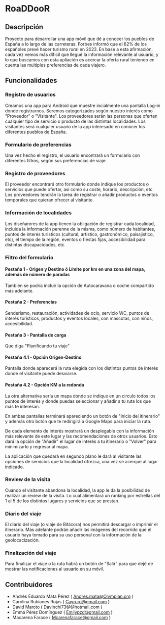 # RoaDDooR

## Descripción

Proyecto para desarrollar una app móvil que dé a conocer los pueblos de España a lo largo de las carreteras. Forbes informó que el 82% de los españoles prevé hacer turismo rural en 2023. En base a esta afirmación, cada vez vemos más díficil que llegué la información relevante al usuario, y lo que buscamos con esta apliación es acercar la oferta rural teniendo en cuenta las multiples preferencias de cada viajero.

## Funcionalidades

### Registro de usuarios

Creamos una app para Android que muestre incialmente una pantalla Log-in donde registrarnos. Seremos categorizados según nuestro interés como "Proveedor" o "Visitante". Los proveedores serán las personas que oferten cualquier tipo de servicio o producto de las distintas localidades. Los visitantes será cualquier usuario de la app interesado en conocer los diferentes pueblos de España.

### Formulario de preferencias

Una vez hecho el registro, el usuario encontrará un formulario con diferentes filtros, según sus preferencias de viaje.

### Registro de proveedores

El proveedor encontrará otro formulario donde indique los productos o servicios que puede ofertar, así como su coste, horario, descripción, etc. Los proveedores tendrán la tarea de registrar o añadir productos o eventos temporales que quieran ofrecer al visitante.

### Información de localidades

Los diseñarores de la app tienen la obligación de registrar cada localidad, incluida la información perenne de la misma, como número de habitantes, puntos de interés turisticos (cultural, artístico, gastronómico, paisajistico, etc), el tiempo de la región, eventos o fiestas fijas, accesibilidad para distintas discapacidades, etc.

### Filtro del formulario

#### Pestaña 1 - Origen y Destino ó Límite por km en una zona del mapa, además de número de paradas

También se podría incluir la opción de Autocaravana o coche compartido más adelante.

#### Pestaña 2 - Preferencias

Senderismo, restauración, actividades de ocio, servicio WC, puntos de interés turísticos, productos y eventos locales, con mascotas, con niños, accesibilidad.

#### Pestaña 3 - Pantalla de carga

Que diga "Planificando tu viaje"

#### Pestaña 4.1 - Opción Origen-Destino

Pantalla donde aparecerá la ruta elegida con los distintos puntos de interés donde el visitante puede desviarse.

#### Pestaña 4.2 - Opción KM a la redonda

La otra alternativa sería un mapa donde se indique en un circulo todos los puntos de interés y donde puedas seleccionar y añadir a tu ruta los que más te interesan.

En ambas pantallas terminará apareciendo un botón de "inicio del itinerario" y además otro botón que te redirigirá a Google Maps para iniciar la ruta.

De cada elemento de interés mostrará un desplegable con la información más relevante de este lugar y las recomendaciones de otros usuarios. Esto dará la opción de "Añadir" el lugar de interés a tu itinerario o "Volver" para minimizarlo y regresar al mapa.

La aplicación que quedará en segundo plano le dará al visitante las opciones de servicios que la localidad ofrezca, una vez se acerque al lugar indicado.

### Review de la visita

Cuando el visitante abandona la localidad, la app le da la posibilidad de realizar un review de la visita. Lo cual alimentará un ranking por estrellas del 1 al 5 de los distintos lugares y servicios que se prestan.

### Diario del viaje

El diario del viaje (o viaje de Bitácora) nos permitirá descargar o imprimir el itinerario. Más adelante podrán añadir las imágenes del recorrido que el usuario haya tomado para su uso personal con la información de la geolocacización.

### Finalización del viaje

Para finalizar el viaje o la ruta habrá un botón de "Salir" para que dejé de mostrar las notificaciones al usuario en su móvil.

## Contribuidores

- Andrés Eduardo Mata Pérez ( Andres.mata@Olympian.org )
- Carolina Rubianes Rojas ( Cayruro@gmail.com  )
- David Maroto  ( Davinchi73@@hotmail.com )
- Emma Pérez Domínguez ( Emilypzd@gmail.com )
- Macarena Farace ( Mcarenafarace@gmail.com )
